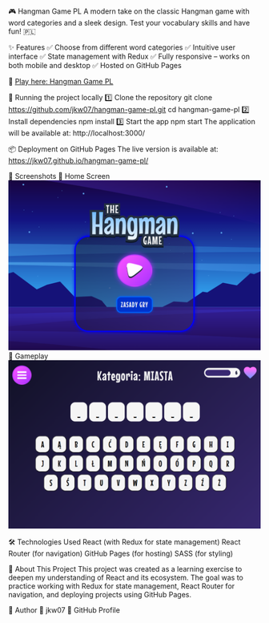 🎮 Hangman Game PL
A modern take on the classic Hangman game with word categories and a sleek design. Test your vocabulary skills and have fun! 🇵🇱

✨ Features
✅ Choose from different word categories
✅ Intuitive user interface
✅ State management with Redux
✅ Fully responsive – works on both mobile and desktop
✅ Hosted on GitHub Pages

🔗 [Play here: Hangman Game PL](https://jkw07.github.io/hangman-game-pl/)

🚀 Running the project locally
1️⃣ Clone the repository
git clone https://github.com/jkw07/hangman-game-pl.git
cd hangman-game-pl
2️⃣ Install dependencies
npm install
3️⃣ Start the app
npm start
The application will be available at: http://localhost:3000/

📦 Deployment on GitHub Pages
The live version is available at:
https://jkw07.github.io/hangman-game-pl/

📸 Screenshots
🔹 Home Screen
![Home Screenshot](https://raw.githubusercontent.com/jkw07/hangman-game-pl/main/screenshots/home.png)
🔹 Gameplay
![Game Screenshot](https://raw.githubusercontent.com/jkw07/hangman-game-pl/main/screenshots/game.png)

🛠 Technologies Used
React (with Redux for state management)
React Router (for navigation)
GitHub Pages (for hosting)
SASS (for styling)

🎯 About This Project
This project was created as a learning exercise to deepen my understanding of React and its ecosystem.
The goal was to practice working with Redux for state management, React Router for navigation, and deploying projects using GitHub Pages.

🙌 Author
👤 jkw07
📌 GitHub Profile
